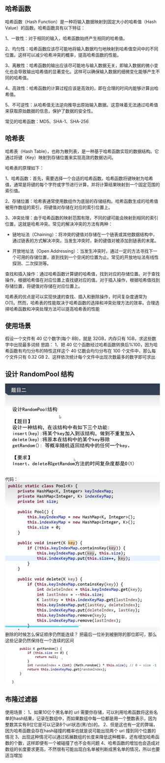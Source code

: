 ## 哈希函数

哈希函数（Hash Function）是一种将输入数据映射到固定大小的哈希值（Hash Value）的函数。哈希函数具有以下特征：

1、一致性：对于相同的输入，哈希函数始终产生相同的哈希值。

2、均匀性：哈希函数应该尽可能地将输入数据均匀地映射到哈希值空间中的不同位置。这样可以减少哈希冲突的概率，提高哈希函数的性能。

3、离散性：哈希函数的输出应该尽可能地与输入数据无关，即输入数据的微小变化也会导致输出哈希值的显著变化。这样可以确保输入数据的细微变化能够产生不同的哈希值。

4、高效性：哈希函数的计算过程应该是高效的，即在合理的时间内能够计算出哈希值。

5、不可逆性：从哈希值无法逆向推导出原始输入数据。这意味着无法通过哈希值来获取原始数据的信息，保护了数据的安全性。

常见的哈希函数：MD5、SHA-1、SHA-256

## 哈希表

哈希表（Hash Table），也称为散列表，是一种基于哈希函数实现的数据结构。它通过将键（Key）映射到存储位置来实现高效的数据访问。

哈希表的原理如下：

1、哈希函数：首先，需要选择一个合适的哈希函数。哈希函数将键映射为哈希值，通常是将键的每个字符或字节进行计算，并将计算结果映射到一个固定范围的索引值。

2、存储位置：哈希表通常使用数组作为底层的存储结构。哈希函数生成的哈希值被用作数组的索引，将键值对存储在对应的索引位置上。

3、冲突处理：由于哈希函数的映射范围有限，不同的键可能会映射到相同的索引位置，这就是哈希冲突。常见的解决冲突的方法有两种：

-   链地址法（Chaining）：将冲突的键值对存储在一个链表或其他数据结构中，通过链表的方式解决冲突。当发生冲突时，新的键值对被添加到链表的末尾。

-   开放地址法（Open Addressing）：当发生冲突时，通过一定的方法寻找下一个可用的存储位置，直到找到一个空闲的位置为止。常见的开放地址法有线性探测、二次探测等。

查找和插入操作：通过哈希函数计算键的哈希值，找到对应的存储位置。对于查找操作，根据哈希值在对应位置上查找键对应的值。对于插入操作，根据哈希值找到存储位置，将键值对存储在对应位置上。

哈希表的优点是可以实现快速的查找、插入和删除操作，时间复杂度通常为 O(1)。然而，哈希表的性能取决于哈希函数的选择和冲突处理方法的效率。合理选择哈希函数和冲突处理方法可以提高哈希表的性能

## 使用场景

假设一个文件有 40 亿个数字(每个 8B)，就是 32GB，内存只有 1GB，求这些数字中出现最多词频
思路：
1、把 40 亿个函数经过哈希函数转换后%100，因为哈希函数有均匀分布的特性这样这个 40 亿数会均匀分布在 100 个文件中，那么每个文件只有 0.32 GB
2、这样依次统计每个文件中出现次数最多的数字即可求出

## 设计 RandomPool 结构
![Alt text](image.png)
代码：
![Alt text](image-1.png)
删除的时候怎么保证顺序仍然能连续？
把最后一位补到被删除的那位即可，那么这些记录仍然保持在一个连续的区间
![Alt text](image-2.png)

## 布隆过滤器
使用场景：
1、如果10亿个黑名单的 url 需要你存储，可以利用哈希函数将这些名单的hash结果，记录在数组中，而如果数组中每一位都是用一个整数表示，因为整数其实有8位它是可以记录8个url状态(黑/白)的。
2、但是这也有一定的弊端，因为哈希函数会存在hash碰撞的概率也就是说可能出现两个 url 撞到同个位置的情况
3、出现这种情况可以通过拓展数组的长度来降低这种概率，还有增加哈希函数的个数，这样即便有一个被碰撞了也不会有问题
4、哈希函数的增加也会造成对数组的长度要求更高，不然很有可能出现白名单被判断成黑名单的情况，所以也要适当增加

